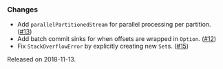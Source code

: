 ### Changes
- Add `parallelPartitionedStream` for parallel processing per partition. ([#13][#13])
- Add batch commit sinks for when offsets are wrapped in `Option`. ([#12][#12])
- Fix `StackOverflowError` by explicitly creating new `Set`s. ([#15][#15])

Released on 2018-11-13.

[#12]: https://github.com/ovotech/fs2-kafka/pull/12
[#13]: https://github.com/ovotech/fs2-kafka/pull/13
[#15]: https://github.com/ovotech/fs2-kafka/pull/15
